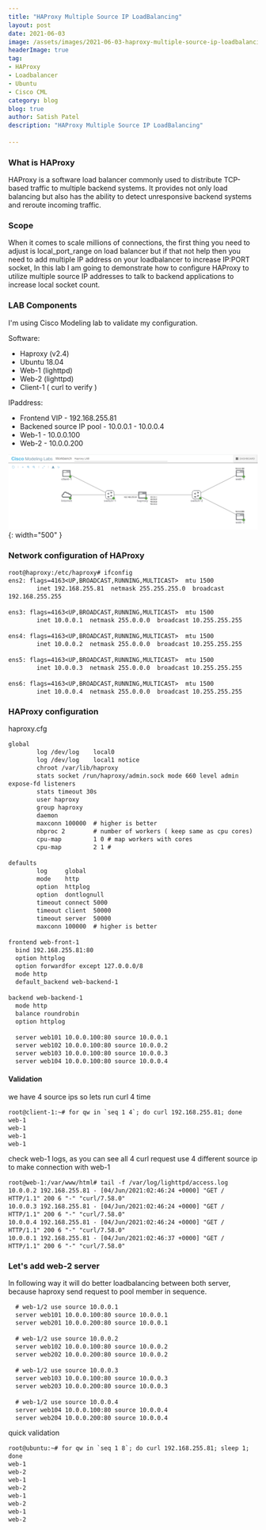 ```yaml
---
title: "HAProxy Multiple Source IP LoadBalancing"
layout: post
date: 2021-06-03
image: /assets/images/2021-06-03-haproxy-multiple-source-ip-loadbalancing/haproxy-logo.png
headerImage: true
tag:
- HAProxy
- Loadbalancer
- Ubuntu
- Cisco CML
category: blog
blog: true
author: Satish Patel
description: "HAProxy Multiple Source IP LoadBalancing"

---
```


### What is HAProxy

HAProxy is a software load balancer commonly used to distribute TCP-based traffic to multiple backend systems. It provides not only load balancing but also has the ability to detect unresponsive backend systems and reroute incoming traffic.

### Scope 

When it comes to scale millions of connections, the first thing you need to adjust is local_port_range on load balancer but if that not help then you need to add multiple IP address on your loadbalancer to increase IP:PORT socket, In this lab I am going to demonstrate how to configure HAProxy to utilize multiple source IP addresses to talk to backend applications to increase local socket count. 

### LAB Components

I'm using Cisco Modeling lab to validate my configuration.

Software:

* Haproxy (v2.4)
* Ubuntu 18.04
* Web-1 (lighttpd)
* Web-2 (lighttpd)
* Client-1 ( curl to verify )

IPaddress:

* Frontend VIP - 192.168.255.81
* Backened source IP pool - 10.0.0.1 - 10.0.0.4
* Web-1 - 10.0.0.100
* Web-2 - 10.0.0.200

![<img>](/assets/images/2021-06-03-haproxy-multiple-source-ip-loadbalancing/haproxy-lab.png){: width="500" }


### Network configuration of HAProxy

```
root@haproxy:/etc/haproxy# ifconfig 
ens2: flags=4163<UP,BROADCAST,RUNNING,MULTICAST>  mtu 1500
        inet 192.168.255.81  netmask 255.255.255.0  broadcast 192.168.255.255

ens3: flags=4163<UP,BROADCAST,RUNNING,MULTICAST>  mtu 1500
        inet 10.0.0.1  netmask 255.0.0.0  broadcast 10.255.255.255

ens4: flags=4163<UP,BROADCAST,RUNNING,MULTICAST>  mtu 1500
        inet 10.0.0.2  netmask 255.0.0.0  broadcast 10.255.255.255

ens5: flags=4163<UP,BROADCAST,RUNNING,MULTICAST>  mtu 1500
        inet 10.0.0.3  netmask 255.0.0.0  broadcast 10.255.255.255

ens6: flags=4163<UP,BROADCAST,RUNNING,MULTICAST>  mtu 1500
        inet 10.0.0.4  netmask 255.0.0.0  broadcast 10.255.255.255
```

### HAProxy configuration

haproxy.cfg

```
global
        log /dev/log    local0
        log /dev/log    local1 notice
        chroot /var/lib/haproxy
        stats socket /run/haproxy/admin.sock mode 660 level admin expose-fd listeners
        stats timeout 30s
        user haproxy
        group haproxy
        daemon
        maxconn 100000  # higher is better
        nbproc 2        # number of workers ( keep same as cpu cores)
        cpu-map         1 0 # map workers with cores
        cpu-map         2 1 # 

defaults
        log     global
        mode    http
        option  httplog
        option  dontlognull
        timeout connect 5000
        timeout client  50000
        timeout server  50000
        maxconn 100000  # higher is better

frontend web-front-1
  bind 192.168.255.81:80
  option httplog
  option forwardfor except 127.0.0.0/8
  mode http
  default_backend web-backend-1

backend web-backend-1
  mode http
  balance roundrobin
  option httplog

  server web101 10.0.0.100:80 source 10.0.0.1
  server web102 10.0.0.100:80 source 10.0.0.2
  server web103 10.0.0.100:80 source 10.0.0.3
  server web104 10.0.0.100:80 source 10.0.0.4
```

#### Validation

we have 4 source ips so lets run curl 4 time

```
root@client-1:~# for qw in `seq 1 4`; do curl 192.168.255.81; done
web-1
web-1
web-1
web-1
```

check web-1 logs, as you can see all 4 curl request use 4 different source ip to make connection with web-1

```
root@web-1:/var/www/html# tail -f /var/log/lighttpd/access.log
10.0.0.2 192.168.255.81 - [04/Jun/2021:02:46:24 +0000] "GET / HTTP/1.1" 200 6 "-" "curl/7.58.0"
10.0.0.3 192.168.255.81 - [04/Jun/2021:02:46:24 +0000] "GET / HTTP/1.1" 200 6 "-" "curl/7.58.0"
10.0.0.4 192.168.255.81 - [04/Jun/2021:02:46:24 +0000] "GET / HTTP/1.1" 200 6 "-" "curl/7.58.0"
10.0.0.1 192.168.255.81 - [04/Jun/2021:02:46:37 +0000] "GET / HTTP/1.1" 200 6 "-" "curl/7.58.0"

```

### Let's add web-2 server

In following way it will do better loadbalancing between both server, because haproxy send request to pool member in sequence. 

```
  # web-1/2 use source 10.0.0.1
  server web101 10.0.0.100:80 source 10.0.0.1
  server web201 10.0.0.200:80 source 10.0.0.1
  
  # web-1/2 use source 10.0.0.2
  server web102 10.0.0.100:80 source 10.0.0.2
  server web202 10.0.0.200:80 source 10.0.0.2

  # web-1/2 use source 10.0.0.3
  server web103 10.0.0.100:80 source 10.0.0.3
  server web203 10.0.0.200:80 source 10.0.0.3
  
  # web-1/2 use source 10.0.0.4
  server web104 10.0.0.100:80 source 10.0.0.4
  server web204 10.0.0.200:80 source 10.0.0.4
```

quick validation

```
root@ubuntu:~# for qw in `seq 1 8`; do curl 192.168.255.81; sleep 1; done
web-1
web-2
web-1
web-2
web-1
web-2
web-1
web-2
```

